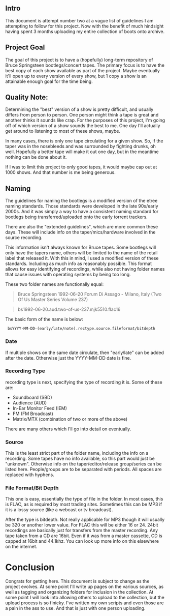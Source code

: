 
## Intro
This document is attempt number two at a vague list of guidelines I am attempting to follow for this project. Now with the benefit of much hindsight having spent 3 months uploading my entire collection of boots onto archive.

## Project Goal
The goal of this project is to have a (hopefully) long-term repository of Bruce Springsteen bootlegs/concert tapes. The primary focus is to have the best copy of each show available as part of the project. Maybe eventually it'll open up to every version of every show, but 1 copy a show is an attainable enough goal for the time being. 

## Quality Note:
Determining the "best" version of a show is pretty difficult, and usually differs from person to person. One person might think a tape is great and another thinks it sounds like crap. For the purposes of this project, I'm going off of which version of a show sounds the best to me. One day I'll actually get around to listening to most of these shows, maybe.

In many cases, there is only one tape circulating for a given show. So, if the taper was in the nosebleeds and was surrounded by fighting drunks, oh well. Hopefully a better tape will make it out one day, but in the meantime nothing can be done about it. 

If I was to limit this project to only good tapes, it would maybe cap out at 1000 shows. And that number is me being generous.

## Naming
The guidelines for naming the bootlegs is a modified version of the etree naming standards. Those standards were developed in the late 90s/early 2000s. And it was simply a way to have a consistent naming standard for bootlegs being transferred/uploaded onto the early torrent trackers.

There are also the "extended guidelines", which are more common these days. These will include info on the taper/mics/hardware involved in the source recording.

This information isn't always known for Bruce tapes. Some bootlegs will only have the tapers name, others will be limited to the name of the retail label that released it. With this in mind, I used a modified version of these standards. Including as much info as reasonably possible. This format allows for easy identifying of recordings, while also not having folder names that cause issues with operating systems by being too long.

These two folder names are functionally equal:
> Bruce Springsteen 1992-06-20 Forum Di Assago - Milano, Italy (Two Of Us Master Series Volume 237)

> bs1992-06-20.aud.two-of-us-237.mjk5510.flac16

The basic form of the name is below:

``` bsYYYY-MM-DD-(early/late/note).rectype.source.fileformat/bitdepth```

### Date
If multiple shows on the same date circulate, then "early/late" can be added after the date. Otherwise just the YYYY-MM-DD date is fine.

### Recording Type
recording type is next, specifying the type of recording it is. Some of these are:
- Soundboard (SBD)
- Audience (AUD)
- In-Ear Monitor Feed (IEM)
- FM (FM Broadcast)
- Matrix/MTX (combination of two or more of the above)

There are many others which I'll go into detail on eventually.

### Source
This is the least strict part of the folder name, including the info on a recording. Some tapes have no info available, so this part would just be "unknown". Otherwise info on the taper/editor/release group/series can be listed here. People/groups are to be separated with periods. All spaces are replaced with hyphens. 

### File Format/Bit Depth
This one is easy, essentially the type of file in the folder. In most cases, this is FLAC, as is required by most trading sites. Sometimes this can be MP3 if it is a lossy source (like a webcast or tv broadcast).

After the type is bitdepth. Not really applicable for MP3 though it will usually be 320 or another lower value. For FLAC this will be either 16 or 24. 24bit recordings are basically just for transfers from the master recording. Any tape taken from a CD are 16bit. Even if it was from a master cassette, CD is capped at 16bit and 44.1khz. You can look up more info on this elsewhere on the internet.

# Conclusion
Congrats for getting here. This document is subject to change as the project evolves. At some point I'll write up pages on the various sources, as well as tagging and organizing folders for inclusion in the collection. At some point I will look into allowing others to upload to the collection, but the upload process is so finicky. I've written my own scripts and even those are a pain in the ass to use. And that is just with one person uploading.